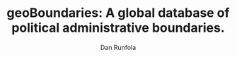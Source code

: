 ---
#Title of Linked Article
title: "geoBoundaries: A global database of political administrative boundaries."

#A very (very!) short excerpt of your article.  No more than one sentence, optimally less than 10 words.
excerpt: "We present the geoBoundaries Global Administrative Database (geoBoundaries): an online, open license resource of the geographic boundaries of political administrative divisions (i.e., state, county)."

#URL of the article you're linking to:
link: https://doi.org/10.1371/journal.pone.0231866

#Summary image - shows up on searches
header:
  teaser: /assets/images/newsImages/gBPone.png

#Should be one or more of Vibrancy, Sustainability, and Security.
categories: Vibrancy

#Tags.  Spaces delimit new tags. To see all current tags, type "/tags/" on the live website URL.
#Most news articles should be linked to a project via the project tag (though not necessarilly all)
tags: geoboundaries peer-review

#Type of Article (news, journal, or report)
artType: journal

#Author of the news article.  Authors must be added into the system, so if this is your first article
#Let us know.
author: Dan Runfola

otherAuthors: 
  - author: 
    - authorLink: rachelobermanfall2017
    - authorName: Rachel Oberman
  - author:
    - authorLink: danrunfolafall2017
    - authorName: Dan Runfola
  - author: 
    - authorLink: laurenhobbsfall2018
    - authorName: Lauren Hobbs
  - author:
    - authorLink: joshuapanganibanfall2018
    - authorName: Joshua Panganiban
  - author:
    - authorLink: leighseitzfall2017
    - authorName: Leigh Seitz


#Don't edit:
entryType: news
---